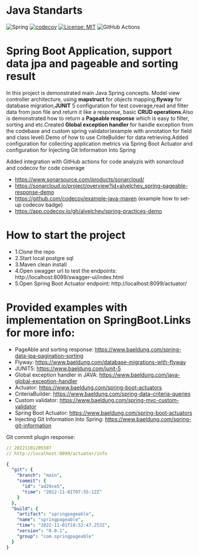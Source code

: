 # Java Standarts
![Spring](https://github.com/alvelchev/spring-practices-demo/actions/workflows/build.yml/badge.svg)
[![codecov](https://codecov.io/gh/alvelchev/spring-practices-demo/branch/main/graph/badge.svg)](https://codecov.io/gh/alvelchev/spring-practices-demo)
[![License: MIT](https://img.shields.io/badge/License-MIT-yellow.svg)](https://opensource.org/licenses/MIT)
![GitHub Actions](https://img.shields.io/badge/github%20actions-%232671E5.svg?style=for-the-badge&logo=githubactions&logoColor=white)
# Spring Boot Application, support data jpa and pageable and sorting result


In this project is demonstrated main Java Spring concepts.
Model view controller architecture, using <b>mapstruct</b> for objects mapping,<b>flyway</b> for database migration,<b>JUNIT</b> 5 configuration for test coverage,read and filter data from json file and return it like a response, basic <b>CRUD operations</b>.Also is demonstrated how to return a <b>Pageable response</b> which is easy to filter, sorting and etc.Created <b>Global exception handler</b> for handle exception from the codebase and custom spring validator(example with annotation for field and class level).Demo of how to use CriteBuilder for data retrieving.Added configuration for collecting application metrics via Spring Boot Actuator and configuration for Injecting Git Information Into Spring

Added integration with GitHub actions for code analyzis with sonarcloud and codecov for code coverage
- https://www.sonarsource.com/products/sonarcloud/
- https://sonarcloud.io/project/overview?id=alvelchev_spring-pageable-response-demo
- https://github.com/codecov/example-java-maven (example how to set-up codecov badge)
- https://app.codecov.io/gh/alvelchev/spring-practices-demo

# How to start the project
 - 1.Clone the repo
 - 2.Start local postgre sql
 - 3.Maven clean install
 - 4.Open swagger url to test the endpoints: http://localhost:8099/swagger-ui/index.html
 - 5.Open Spring Boot Actuator endpoint: http://localhost:8099/actuator/
 

# Provided examples with implementation on SpringBoot.Links for more info:
- PageAble and sorting response: https://www.baeldung.com/spring-data-jpa-pagination-sorting
- Flyway: https://www.baeldung.com/database-migrations-with-flyway
- JUNIT5: https://www.baeldung.com/junit-5
- Global exception handler in JAVA: https://www.baeldung.com/java-global-exception-handler
- Actuator: https://www.baeldung.com/spring-boot-actuators
- CriteriaBuilder: https://www.baeldung.com/spring-data-criteria-queries
- Custom validator: https://www.baeldung.com/spring-mvc-custom-validator
- Spring Boot Actuator: https://www.baeldung.com/spring-boot-actuators
- Injecting Git Information Into Spring: https://www.baeldung.com/spring-git-information


Git commit plugin response:
```yaml
// 20221101205507
// http://localhost:8099/actuator/info

{
  "git": {
    "branch": "main",
    "commit": {
      "id": "ad29ce5",
      "time": "2022-11-01T07:55:12Z"
    }
  },
  "build": {
    "artifact": "springpageable",
    "name": "springpageable",
    "time": "2022-11-01T18:52:47.253Z",
    "version": "0.0.1",
    "group": "com.springpageable"
  }
}